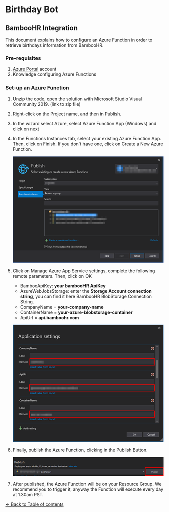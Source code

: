 # Birthday Bot

## BambooHR Integration

This document explains how to configure an Azure Function in order to retrieve birthdays information from BambooHR.

### Pre-requisites

1. [Azure Portal](https://portal.azure.com/) account
1. Knowledge configuring Azure Functions

### Set-up an Azure Function

1. Unzip the code, open the solution with Microsoft Studio Visual Community 2019. (link to zip file)
1. Right-click on the Project name, and then in Publish.
1. In the wizard select Azure, select Azure Function App (Windows) and click on next
1. In the Functions Instances tab, select your existing Azure Function App. Then, click on Finish. If you don't have one, click on Create a New Azure Function.

    ![](images/publish-create-or-select-azure-function.png)

1. Click on Manage Azure App Service settings, complete the following remote parameters. Then, click on OK
    - BambooApiKey: **your bambooHR ApiKey**
    - AzureWebJobsStorage: enter the **Storage Account connection string**, you can find it here BambooHR BlobStorage Connection String.
    - CompanyName = **your-company-name**
    - ContainerName = **your-azure-blobstorage-container**
    - ApiUrl = **api.bamboohr.com**

    ![](images/publish-application-settings.png)

1. Finally, publish the Azure Function, clicking in the Publish Button.

    ![](images/publish-final-step.png)

1. After published, the Azure Function will be on your Resource Group. We recommend you to trigger it, anyway the Function will execute every day at 1.30am PST.



[← Back to Table of contents](README.md#table-of-contents)